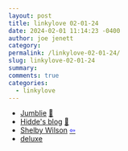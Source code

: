 ```yaml
---
layout: post
title: linkylove 02-01-24
date: 2024-02-01 11:14:23 -0400
author: joe jenett
category: 
permalink: /linkylove-02-01-24/
slug: linkylove-02-01-24
summary: 
comments: true
categories:
  - linkylove
---
```

<ul class="linkylove">
	<li><a title="Jumblie | A word search game" href="https://jumblie.com/">Jumblie</a> <a href="https://pinboard.in/u:shiflett">📌</a></li>
	<li><a title="Hidde de Vries" href="https://hidde.blog/">Hidde's blog</a> <a href="https://pinboard.in/u:roger">📌</a></li>
	<li><a title="Shelby Wilson" href="https://shelby.cool/">Shelby Wilson</a>  <a title="source" href="https://waxy.org/2024/01/shelby-cool/"><span style="color:blue;">&#8678;</span></a></li>
	<li><a title="deluxe" href="https://deluxesb.neocities.org/">deluxe</a></li>
</ul>
<a href="https://brid.gy/publish/mastodon"></a>